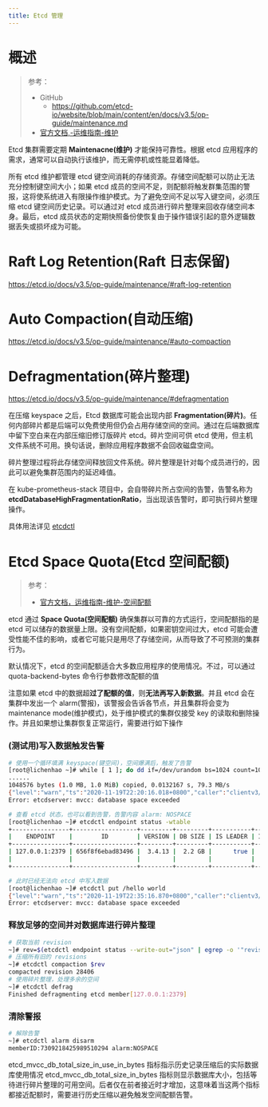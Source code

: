 ```yaml
---
title: Etcd 管理
---
```


# 概述

> 参考：
> - GitHub
>     - https://github.com/etcd-io/website/blob/main/content/en/docs/v3.5/op-guide/maintenance.md
> - [官方文档,-运维指南-维护](https://etcd.io/docs/latest/op-guide/maintenance/)

Etcd 集群需要定期 **Maintenacne(维护)** 才能保持可靠性。根据 etcd 应用程序的需求，通常可以自动执行该维护，而无需停机或性能显着降低。

所有 etcd 维护都管理 etcd 键空间消耗的存储资源。存储空间配额可以防止无法充分控制键空间大小；如果 etcd 成员的空间不足，则配额将触发群集范围的警报，这将使系统进入有限操作维护模式。为了避免空间不足以写入键空间，必须压缩 etcd 键空间历史记录。可以通过对 etcd 成员进行碎片整理来回收存储空间本身。最后，etcd 成员状态的定期快照备份使恢复由于操作错误引起的意外逻辑数据丢失或损坏成为可能。

# Raft Log Retention(Raft 日志保留)

https://etcd.io/docs/v3.5/op-guide/maintenance/#raft-log-retention

# Auto Compaction(自动压缩)

https://etcd.io/docs/v3.5/op-guide/maintenance/#auto-compaction

# Defragmentation(碎片整理)

https://etcd.io/docs/v3.5/op-guide/maintenance/#defragmentation

在压缩 keyspace 之后，Etcd 数据库可能会出现内部 **Fragmentation(碎片)**。任何内部碎片都是后端可以免费使用但仍会占用存储空间的空间。通过在后端数据库中留下空白来在内部压缩旧修订版碎片 etcd。碎片空间可供 etcd 使用，但主机文件系统不可用。换句话说，删除应用程序数据不会回收磁盘空间。

碎片整理过程将此存储空间释放回文件系统。碎片整理是针对每个成员进行的，因此可以避免集群范围内的延迟峰值。

在 kube-prometheus-stack 项目中，会自带碎片所占空间的告警，告警名称为 **etcdDatabaseHighFragmentationRatio**，当出现该告警时，即可执行碎片整理操作。

具体用法详见 [etcdctl](/docs/5.数据存储/2.数据库/键值数据/Etcd/Etcd%20命令行工具/etcdctl.md#defrag)

# Etcd Space Quota(Etcd 空间配额)

> 参考：
> 
> - [官方文档，运维指南-维护-空间配额](https://etcd.io/docs/v3.5/op-guide/maintenance/#space-quota)

etcd 通过 **Space Quota(空间配额)** 确保集群以可靠的方式运行，空间配额指的是 etcd 可以储存的数据量上限。没有空间配额，如果密钥空间过大，etcd 可能会遭受性能不佳的影响，或者它可能只是用尽了存储空间，从而导致了不可预测的集群行为。

默认情况下，etcd 的空间配额适合大多数应用程序的使用情况。不过，可以通过 quota-backend-bytes 命令行参数修改配额的值

注意如果 etcd 中的数据超**过了配额的值**，则**无法再写入新数据**。并且 etcd 会在集群中发出一个 alarm(警报)，该警报会告诉各节点，并且集群将会变为 maintenance mode(维护模式)，处于维护模式的集群仅接受 key 的读取和删除操作。并且如果想让集群恢复正常运行，需要进行如下操作

### (测试用)写入数据触发告警

```bash
# 使用一个循环填满 keyspace(键空间)，空间爆满后，触发了告警
[root@lichenhao ~]# while [ 1 ]; do dd if=/dev/urandom bs=1024 count=1024  | etcdctl put key  || break; done
......
1048576 bytes (1.0 MB, 1.0 MiB) copied, 0.0132167 s, 79.3 MB/s
{"level":"warn","ts":"2020-11-19T22:20:16.018+0800","caller":"clientv3/retry_interceptor.go:62","msg":"retrying of unary invoker failed","target":"endpoint://client-e3fb4b20-987e-4de7-b6d4-bb41ceb2ff59/127.0.0.1:2379","attempt":0,"error":"rpc error: code = ResourceExhausted desc = etcdserver: mvcc: database space exceeded"}
Error: etcdserver: mvcc: database space exceeded

# 查看 etcd 状态，也可以看到告警，告警内容 alarm: NOSPACE
[root@lichenhao ~]# etcdctl endpoint status -wtable
+----------------+------------------+---------+---------+-----------+------------+-----------+------------+--------------------+--------------------------------+
|    ENDPOINT    |        ID        | VERSION | DB SIZE | IS LEADER | IS LEARNER | RAFT TERM | RAFT INDEX | RAFT APPLIED INDEX |             ERRORS             |
+----------------+------------------+---------+---------+-----------+------------+-----------+------------+--------------------+--------------------------------+
| 127.0.0.1:2379 | 656f8f6ebad83496 |  3.4.13 |  2.2 GB |      true |      false |         2 |      28412 |              28412 |   memberID:7309218425989510294 |
|                |                  |         |         |           |            |           |            |                    |                 alarm:NOSPACE  |
+----------------+------------------+---------+---------+-----------+------------+-----------+------------+--------------------+--------------------------------+

# 此时已经无法向 etcd 中写入数据
[root@lichenhao ~]# etcdctl put /hello world
{"level":"warn","ts":"2020-11-19T22:35:16.870+0800","caller":"clientv3/retry_interceptor.go:62","msg":"retrying of unary invoker failed","target":"endpoint://client-ed96eb23-4bc4-41e9-84bf-1a357fde2b6f/127.0.0.1:2379","attempt":0,"error":"rpc error: code = ResourceExhausted desc = etcdserver: mvcc: database space exceeded"}
Error: etcdserver: mvcc: database space exceeded
```

### 释放足够的空间并对数据库进行碎片整理

```bash
# 获取当前 revision
~]# rev=$(etcdctl endpoint status --write-out="json" | egrep -o '"revision":[0-9]*' | egrep -o '[0-9].*')
# 压缩所有旧的 revisions
~]# etcdctl compaction $rev
compacted revision 28406
# 使用碎片整理，处理多余的空间
~]# etcdctl defrag
Finished defragmenting etcd member[127.0.0.1:2379]
```

### 清除警报

```bash
# 解除告警
~]# etcdctl alarm disarm
memberID:7309218425989510294 alarm:NOSPACE
```

etcd_mvcc_db_total_size_in_use_in_bytes 指标指示历史记录压缩后的实际数据库使用情况 etcd_mvcc_db_total_size_in_bytes 指标则显示数据库大小，包括等待进行碎片整理的可用空间。后者仅在前者接近时才增加，这意味着当这两个指标都接近配额时，需要进行历史压缩以避免触发空间配额告警。
